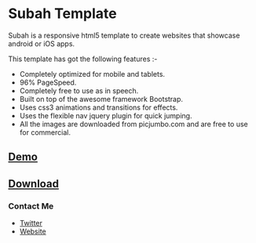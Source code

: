 # Subah Template

Subah is a responsive html5 template to create websites that showcase android or iOS apps.

This template has got the following features :-

- Completely optimized for mobile and tablets.
- 96% PageSpeed.
- Completely free to use as in speech.
- Built on top of the awesome framework Bootstrap.
- Uses css3 animations and transitions for effects.
- Uses the flexible nav jquery plugin for quick jumping.
- All the images are downloaded from picjumbo.com and are free to use for commercial.

## [Demo](http://jaykanakiya.com/demos/subah)
## [Download](https://github.com/kanakiyajay/subah/archive/master.zip)

### Contact Me

- [Twitter](http://twitter.com/techiejayk)
- [Website](http://jaykanakiya.com/)
